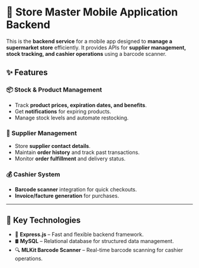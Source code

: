 # 🏪 Store Master Mobile Application Backend

This is the **backend service** for a mobile app designed to **manage a supermarket store** efficiently. It provides APIs for **supplier management, stock tracking, and cashier operations** using a barcode scanner.

## ✨ Features

### 📦 Stock & Product Management
- Track **product prices, expiration dates, and benefits**.
- Get **notifications** for expiring products.
- Manage stock levels and automate restocking.

### 📇 Supplier Management
- Store **supplier contact details**.
- Maintain **order history** and track past transactions.
- Monitor **order fulfillment** and delivery status.

### 💰 Cashier System
- **Barcode scanner** integration for quick checkouts.
- **Invoice/facture generation** for purchases.

---

## 🔑 Key Technologies
- 🚀 **Express.js** – Fast and flexible backend framework.
- 🛢️ **MySQL** – Relational database for structured data management.
- 🔍 **MLKit Barcode Scanner** – Real-time barcode scanning for cashier operations.


